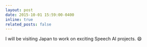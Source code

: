 ```yaml
---
layout: post
date: 2015-10-01 15:59:00-0400
inline: true
related_posts: false
---
```


I will be visiting Japan to work on exciting Speech AI projects. :smile:
